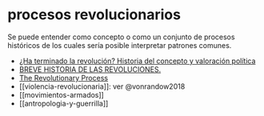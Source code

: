 # procesos revolucionarios
Se puede entender como concepto o como un conjunto de procesos históricos de los cuales sería posible interpretar patrones comunes.

- [¿Ha terminado la revolución? Historia del concepto y valoración política](http://www.scielo.org.mx/scielo.php?script=sci_arttext&pid=S1665-05652009000200001)
- [BREVE HISTORIA DE LAS REVOLUCIONES.](https://traficantes.net/nociones-comunes/breve-historia-de-las-revoluciones)
- [The Revolutionary Process](https://www.jstor.org/stable/2572010?seq=1)
- [[violencia-revolucionaria]]: ver @vonrandow2018
- [[movimientos-armados]]
- [[antropologia-y-guerrilla]]
